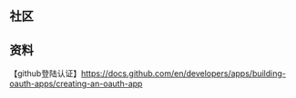 ## 社区

## 资料
【github登陆认证】https://docs.github.com/en/developers/apps/building-oauth-apps/creating-an-oauth-app